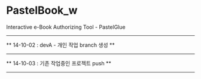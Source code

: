 PastelBook_w
============

Interactive e-Book Authorizing Tool - PastelGlue
___

** 14-10-02 : devA - 개인 작업 branch 생성 **
___
** 14-10-03 : 기존 작업중인 프로젝트 push **
___
